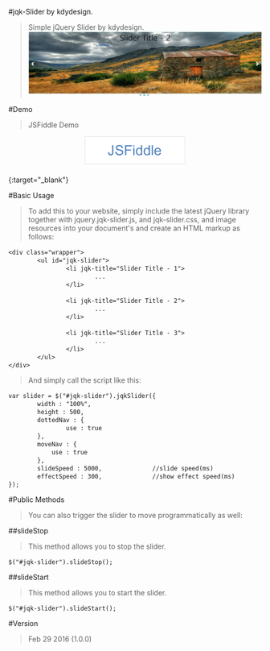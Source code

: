 #jqk-Slider by kdydesign.
> Simple jQuery Slider by kdydesign.
![Alt Text](https://github.com/kdydesign/jqk-slider/blob/master/src/img/git-demo.png)

#Demo
> JSFiddle Demo

[<p align="center"><img src="https://raw.githubusercontent.com/kdydesign/jqk-slider/master/src/img/fiddle_icon.png" style="width:whatever;height:whatever;text-align:center" width="200"></p>](https://jsfiddle.net/kdydesign30/w3pb81qy/){:target="_blank"}

#Basic Usage
>To add this to your website, simply include the latest jQuery library together with jquery.jqk-slider.js, and jqk-slider.css, and image resources into your document's <head> and create an HTML markup as follows:

```
<div class="wrapper">
        <ul id="jqk-slider">
                <li jqk-title="Slider Title - 1">
                        ...
                </li>

                <li jqk-title="Slider Title - 2">
                        ...
                </li>

                <li jqk-title="Slider Title - 3">
                        ...
                </li>
        </ul>
</div>
```

> And simply call the script like this:

```
var slider = $("#jqk-slider").jqkSlider({
        width : "100%",
        height : 500,
        dottedNav : {
                use : true
        },
        moveNav : {
	        use : true
	    },
        slideSpeed : 5000,              //slide speed(ms)
        effectSpeed : 300,              //show effect speed(ms)
});
```

#Public Methods
>You can also trigger the slider to move programmatically as well:

##slideStop
>This method allows you to stop the slider.

```
$("#jqk-slider").slideStop();
```

##slideStart
>This method allows you to start the slider.

```
$("#jqk-slider").slideStart();
```

#Version
>Feb 29 2016 (1.0.0)



